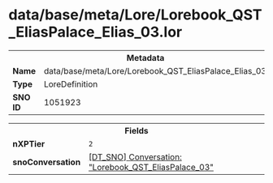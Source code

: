 <h1>data/base/meta/Lore/Lorebook_QST_EliasPalace_Elias_03.lor</h1><table><tr><th colspan="100%">Metadata</th></tr><tr><td><b>Name</b></td><td>data/base/meta/Lore/Lorebook_QST_EliasPalace_Elias_03.lor</td></tr><tr><td><b>Type</b></td><td>LoreDefinition</td></tr><tr><td><b>SNO ID</b></td><td>1051923</td></tr></table>

<table><tr><th colspan="100%">Fields</th></tr><tr><td><b>nXPTier</b></td><td><code>2</code></td></tr><tr><td><b>snoConversation</b></td><td><a href="..\Conversation\Lorebook_QST_EliasPalace_03.cnv">[DT_SNO] Conversation: "Lorebook_QST_EliasPalace_03"</a></td></tr></table>

